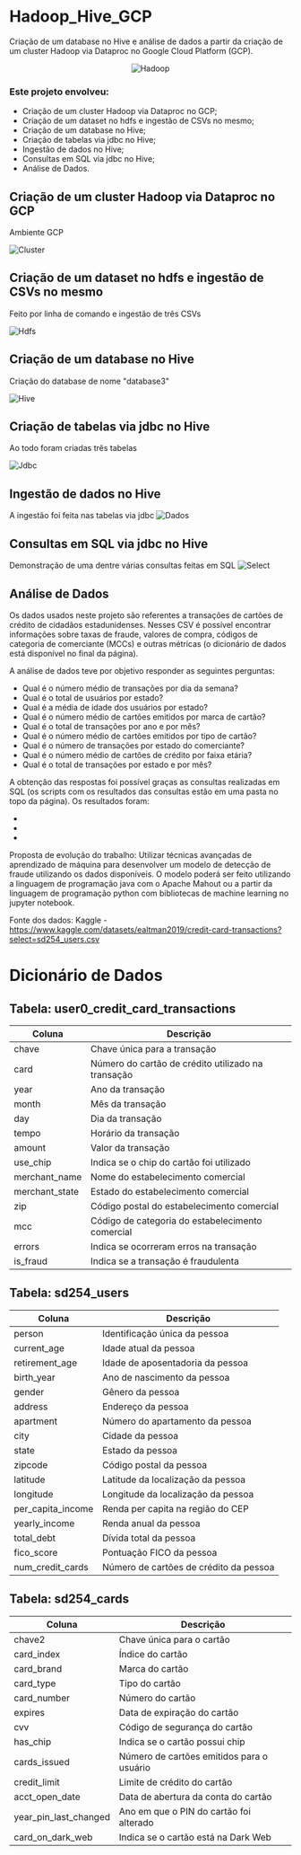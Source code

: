 # Hadoop_Hive_GCP
Criação de um database no Hive e análise de dados a partir da criação de um cluster Hadoop via Dataproc no Google Cloud Platform (GCP).

<p align="center">
    <img src="https://external-content.duckduckgo.com/iu/?u=https%3A%2F%2Ftse2.mm.bing.net%2Fth%3Fid%3DOIP.hHKfkc_0Yga8QIH5_Niz6QHaE8%26pid%3DApi&f=1&ipt=7112616f576d210d50255b96d040f0ff50516566f2c332ef311cee0921c2e42e&ipo=images" alt="Hadoop">
</p>


### Este projeto envolveu:
- Criação de um cluster Hadoop via Dataproc no GCP;
- Criação de um dataset no hdfs e ingestão de CSVs no mesmo;
- Criação de um database no Hive;
- Criação de tabelas via jdbc no Hive;
- Ingestão de dados no Hive;
- Consultas em SQL via jdbc no Hive;
- Análise de Dados.

## Criação de um cluster Hadoop via Dataproc no GCP
Ambiente GCP 

![Cluster](https://i.imgur.com/uZx4VXN.png)

## Criação de um dataset no hdfs e ingestão de CSVs no mesmo
Feito por linha de comando e ingestão de três CSVs

![Hdfs](https://i.imgur.com/hHvdC62.png)

## Criação de um database no Hive
Criação do database de nome "database3"

![Hive](https://i.imgur.com/qmya7zb.png)

## Criação de tabelas via jdbc no Hive
Ao todo foram criadas três tabelas

![Jdbc](https://i.imgur.com/eZQYOoH.png)

## Ingestão de dados no Hive
A ingestão foi feita nas tabelas via jdbc
![Dados](https://i.imgur.com/P2PRHXj.png)

## Consultas em SQL via jdbc no Hive
Demonstração de uma dentre várias consultas feitas em SQL
![Select](https://i.imgur.com/M2vURnI.png)

## Análise de Dados

Os dados usados neste projeto são referentes a transações de cartões de crédito de cidadãos estadunidenses. Nesses CSV é possível encontrar informações sobre taxas de fraude, valores de compra, códigos de categoria de comerciante (MCCs) e outras métricas (o dicionário de dados está disponível no final da página).

A análise de dados teve por objetivo responder as seguintes perguntas:
- Qual é o número médio de transações por dia da semana?
- Qual é o total de usuários por estado?
- Qual é a média de idade dos usuários por estado?
- Qual é o número médio de cartões emitidos por marca de cartão?
- Qual é o total de transações por ano e por mês?
- Qual é o número médio de cartões emitidos por tipo de cartão?
- Qual é o número de transações por estado do comerciante?
- Qual é o número médio de cartões de crédito por faixa etária?
- Qual é o total de transações por estado e por mês?

A obtenção das respostas foi possível graças as consultas realizadas em SQL (os scripts com os resultados das consultas estão em uma pasta no topo da página). Os resultados foram:

-
-
-

Proposta de evolução do trabalho: Utilizar técnicas avançadas de aprendizado de máquina para desenvolver um modelo de detecção de fraude utilizando os dados disponíveis. O modelo poderá ser feito utilizando a linguagem de programação java com o Apache Mahout ou a partir da linguagem de programação python com bibliotecas de machine learning no jupyter notebook.

Fonte dos dados:
Kaggle - https://www.kaggle.com/datasets/ealtman2019/credit-card-transactions?select=sd254_users.csv



# Dicionário de Dados

## Tabela: user0_credit_card_transactions

| Coluna                  | Descrição                                       |
|-------------------------|-------------------------------------------------|
| chave                   | Chave única para a transação                    |
| card                    | Número do cartão de crédito utilizado na transação |
| year                    | Ano da transação                                |
| month                   | Mês da transação                                |
| day                     | Dia da transação                                |
| tempo                   | Horário da transação                            |
| amount                  | Valor da transação                              |
| use_chip                | Indica se o chip do cartão foi utilizado       |
| merchant_name           | Nome do estabelecimento comercial               |
| merchant_state          | Estado do estabelecimento comercial             |
| zip                     | Código postal do estabelecimento comercial      |
| mcc                     | Código de categoria do estabelecimento comercial |
| errors                  | Indica se ocorreram erros na transação          |
| is_fraud                | Indica se a transação é fraudulenta             |

## Tabela: sd254_users

| Coluna                  | Descrição                                       |
|-------------------------|-------------------------------------------------|
| person                  | Identificação única da pessoa                  |
| current_age             | Idade atual da pessoa                          |
| retirement_age          | Idade de aposentadoria da pessoa               |
| birth_year              | Ano de nascimento da pessoa                    |
| gender                  | Gênero da pessoa                               |
| address                 | Endereço da pessoa                             |
| apartment               | Número do apartamento da pessoa                |
| city                    | Cidade da pessoa                               |
| state                   | Estado da pessoa                               |
| zipcode                 | Código postal da pessoa                        |
| latitude                | Latitude da localização da pessoa              |
| longitude               | Longitude da localização da pessoa             |
| per_capita_income       | Renda per capita na região do CEP              |
| yearly_income           | Renda anual da pessoa                          |
| total_debt              | Dívida total da pessoa                         |
| fico_score              | Pontuação FICO da pessoa                       |
| num_credit_cards        | Número de cartões de crédito da pessoa         |

## Tabela: sd254_cards

| Coluna                  | Descrição                                       |
|-------------------------|-------------------------------------------------|
| chave2                  | Chave única para o cartão                      |
| card_index              | Índice do cartão                               |
| card_brand              | Marca do cartão                                |
| card_type               | Tipo do cartão                                 |
| card_number             | Número do cartão                               |
| expires                 | Data de expiração do cartão                    |
| cvv                     | Código de segurança do cartão                  |
| has_chip                | Indica se o cartão possui chip                |
| cards_issued            | Número de cartões emitidos para o usuário      |
| credit_limit            | Limite de crédito do cartão                    |
| acct_open_date          | Data de abertura da conta do cartão            |
| year_pin_last_changed   | Ano em que o PIN do cartão foi alterado        |
| card_on_dark_web        | Indica se o cartão está na Dark Web            |

